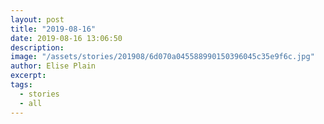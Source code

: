 ```yaml
---
layout: post
title: "2019-08-16"
date: 2019-08-16 13:06:50
description: 
image: "/assets/stories/201908/6d070a045588990150396045c35e9f6c.jpg"
author: Elise Plain
excerpt: 
tags: 
  - stories
  - all
---
```



<p></p>
